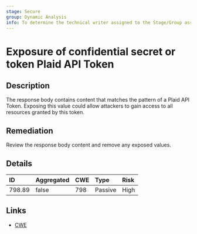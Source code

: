 ```yaml
---
stage: Secure
group: Dynamic Analysis
info: To determine the technical writer assigned to the Stage/Group associated with this page, see https://handbook.gitlab.com/handbook/product/ux/technical-writing/#assignments
---
```


# Exposure of confidential secret or token Plaid API Token

## Description

The response body contains content that matches the pattern of a Plaid API Token.
Exposing this value could allow attackers to gain access to all resources granted by this token.

## Remediation

Review the response body content and remove any exposed values.

## Details

| ID | Aggregated | CWE | Type | Risk |
|:---|:--------|:--------|:--------|:--------|
| 798.89 | false | 798 | Passive | High |

## Links

- [CWE](https://cwe.mitre.org/data/definitions/798.html)
